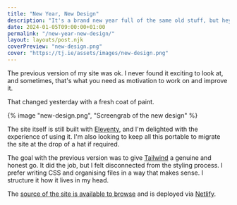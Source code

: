 ```yaml
---
title: "New Year, New Design"
description: "It's a brand new year full of the same old stuff, but hey look, a new design for the site!"
date: 2024-01-05T09:00:00+01:00
permalink: "/new-year-new-design/"
layout: layouts/post.njk
coverPreview: "new-design.png"
cover: "https://tj.ie/assets/images/new-design.png"
---
```


The previous version of my site was ok. I never found it exciting to look at, and sometimes, that's what you need as motivation to work on and improve it.

That changed yesterday with a fresh coat of paint.

{% image "new-design.png", "Screengrab of the new design" %}

The site itself is still built with [Eleventy](https://www.11ty.dev), and I'm delighted with the experience of using it. I'm also looking to keep all this portable to migrate the site at the drop of a hat if required.

The goal with the previous version was to give [Tailwind](https://tailwindcss.com) a genuine and honest go. It did the job, but I felt disconnected from the styling process. I prefer writing CSS and organising files in a way that makes sense. I structure it how it lives in my head.

The [source of the site is available to browse](https://github.com/tjFogarty/tj-ie) and is deployed via [Netlify](https://www.netlify.com).